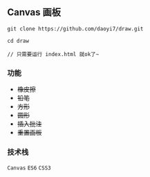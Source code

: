 ## Canvas 画板

```shell
git clone https://github.com/daoyi7/draw.git

cd draw

// 只需要运行 index.html 就ok了~
```

### 功能
- ~~橡皮擦~~
- ~~铅笔~~
- ~~方形~~
- ~~圆形~~
- ~~插入批注~~
- ~~重置画板~~

### 技术栈

`Canvas` `ES6` `CSS3`
